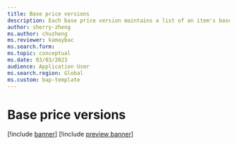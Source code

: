 ```yaml
---
title: Base price versions
description: Each base price version maintains a list of an item's base price for each site for a specific period.
author: sherry-zheng
ms.author: chuzheng
ms.reviewer: kamaybac
ms.search.form:
ms.topic: conceptual
ms.date: 03/03/2023
audience: Application User
ms.search.region: Global
ms.custom: bap-template
---
```


# Base price versions

[!include [banner](../includes/banner.md)]
[!include [preview banner](../includes/preview-banner.md)]
<!-- KFM: Preview until further notice -->